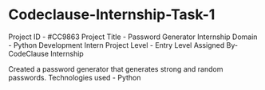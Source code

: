 # Codeclause-Internship-Task-1
Project ID - #CC9863
Project Title - Password Generator
Internship Domain - Python Development Intern
Project Level - Entry Level
Assigned By- CodeClause Internship

Created a password generator that generates strong and random passwords.
Technologies used - Python
